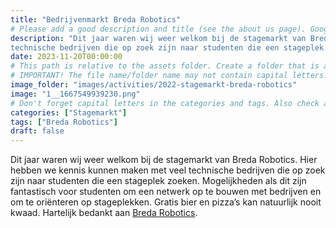 ```yaml
---
title: "Bedrijvenmarkt Breda Robotics"
# Please add a good description and title (see the about us page). Google uses it to recommend the website
description: "Dit jaar waren wij weer welkom bij de stagemarkt van Breda Robotics. Hier hebben we kennis kunnen maken met veel
technische bedrijven die op zoek zijn naar studenten die een stageplek zoeken."
date: 2023-11-20T00:00:00
# This path is relative to the assets folder. Create a folder that is assets/images/activities/file-name
# IMPORTANT! The file name/folder name may not contain capital letters!
image_folder: "images/activities/2022-stagemarkt-breda-robotics"
image: "1__1667549939230.png"
# Don't forget capital letters in the categories and tags. Also check all categories and tags by loading the activities page and looking at the list.
categories: ["Stagemarkt"]
tags: ["Breda Robotics"]
draft: false
---
```


Dit jaar waren wij weer welkom bij de stagemarkt van Breda Robotics. Hier hebben we kennis kunnen maken met veel
technische bedrijven die op zoek zijn naar studenten die een stageplek zoeken.
Mogelijkheden als dit zijn fantastisch voor studenten om een netwerk op te bouwen met bedrijven en om te oriënteren op
stageplekken. Gratis bier en pizza’s kan natuurlijk nooit kwaad.
Hartelijk bedankt aan [Breda Robotics](https://www.breda-robotics.nl).